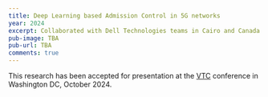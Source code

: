```yaml
---
title: Deep Learning based Admission Control in 5G networks
year: 2024
excerpt: Collaborated with Dell Technologies teams in Cairo and Canada to design and implement a deep neural network for admission control in 5G networks. The model dynamically decides whether to admit new UEs based on real-time network conditions, prioritizing QoS, specifically delay, for existing users.
pub-image: TBA
pub-url: TBA
comments: true
---
```

This research has been accepted for presentation at the [VTC](https://events.vtsociety.org/vtc2024-fall/) conference in Washington DC, October 2024.
